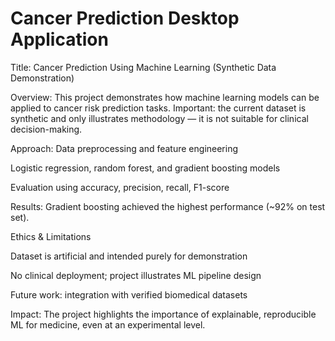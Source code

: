 # Cancer Prediction Desktop Application
Title: Cancer Prediction Using Machine Learning (Synthetic Data Demonstration)

Overview:
This project demonstrates how machine learning models can be applied to cancer risk prediction tasks. Important: the current dataset is synthetic and only illustrates methodology — it is not suitable for clinical decision-making.

Approach:
Data preprocessing and feature engineering

Logistic regression, random forest, and gradient boosting models

Evaluation using accuracy, precision, recall, F1-score

Results:
Gradient boosting achieved the highest performance (~92% on test set).

Ethics & Limitations

Dataset is artificial and intended purely for demonstration

No clinical deployment; project illustrates ML pipeline design

Future work: integration with verified biomedical datasets

Impact:
The project highlights the importance of explainable, reproducible ML for medicine, even at an experimental level.


